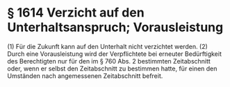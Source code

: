 # § 1614 Verzicht auf den Unterhaltsanspruch; Vorausleistung
(1) Für die Zukunft kann auf den Unterhalt nicht verzichtet werden.
(2) Durch eine Vorausleistung wird der Verpflichtete bei erneuter Bedürftigkeit des Berechtigten nur für den im § 760 Abs. 2 bestimmten Zeitabschnitt oder, wenn er selbst den Zeitabschnitt zu bestimmen hatte, für einen den Umständen nach angemessenen Zeitabschnitt befreit.